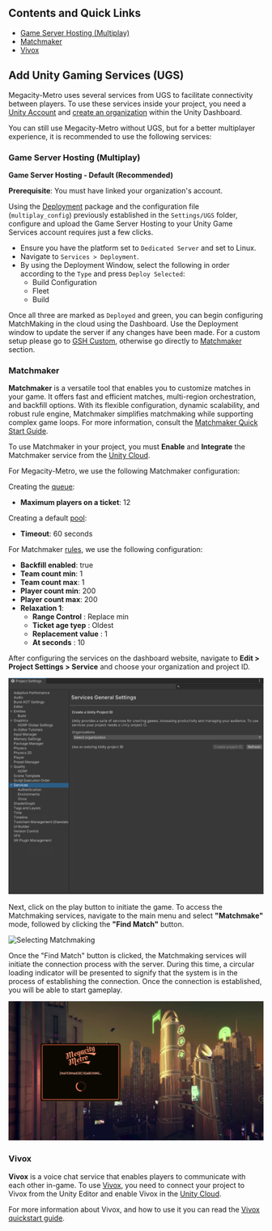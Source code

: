 ## Contents and Quick Links

- [Game Server Hosting (Multiplay)](#game-server-hosting-multiplay)
- [Matchmaker](#matchmaker)
- [Vivox](#vivox)

## Add Unity Gaming Services (UGS)

Megacity-Metro uses several services from UGS to facilitate connectivity between players. To use these services inside your project, you need a [Unity Account](https://docs.unity.com/ugs-overview/en/manual/creating-unity-ids) and [create an organization](https://support.unity.com/hc/en-us/articles/208592876-How-do-I-create-a-new-Organization-) within the Unity Dashboard.

You can still use Megacity-Metro without UGS, but for a better multiplayer experience, it is recommended to use the following services:

### Game Server Hosting (Multiplay)

**Game Server Hosting - Default (Recommended)**

**Prerequisite**: You must have linked your organization's account.

Using the [Deployment](https://docs.unity3d.com/Packages/com.unity.services.deployment@1.0/manual/index.html) package and the configuration file (`multiplay_config`) previously established in the `Settings/UGS` folder, configure and upload the Game Server Hosting to your Unity Game Services account requires just a few clicks.
- Ensure you have the platform set to `Dedicated Server` and set to Linux.
- Navigate to `Services > Deployment`.
- By using the Deployment Window, select the following in order according to the `Type` and press `Deploy Selected`:
  - Build Configuration
  - Fleet
  - Build

Once all three are marked as `Deployed` and green, you can begin configuring MatchMaking in the cloud using the Dashboard. 
Use the Deployment window to update the server if any changes have been made.
For a custom setup please go to [GSH Custom](gsh.md), otherwise go directly to [Matchmaker](#matchmaker) section.

### Matchmaker

**Matchmaker** is a versatile tool that enables you to customize matches in your game. It offers fast and efficient matches, multi-region orchestration, and backfill options. With its flexible configuration, dynamic scalability, and robust rule engine, Matchmaker simplifies matchmaking while supporting complex game loops. For more information, consult the [Matchmaker Quick Start Guide](https://docs.unity.com/matchmaker/en/manual/matchmaker-quick-start).

To use Matchmaker in your project, you must **Enable** and **Integrate** the Matchmaker service from the [Unity Cloud](https://cloud.unity.com/home).

For Megacity-Metro, we use the following Matchmaker configuration:

Creating the [queue](https://docs.unity.com/matchmaker/en/manual/advanced-topics-queues-pools#Queues):
- **Maximum players on a ticket**: 12

Creating a default [pool](https://docs.unity.com/matchmaker/en/manual/advanced-topics-queues-pools#Pools):
- **Timeout**: 60 seconds

For Matchmaker [rules](https://docs.unity.com/matchmaker/manual/matchmaking-rules-rules), we use the following configuration:
- **Backfill enabled**: true 
- **Team count min**: 1
- **Team count max**: 1
- **Player count min**: 200
- **Player count max**: 200
- **Relaxation 1**: 
  - **Range Control** : Replace min 
  - **Ticket age tyep** : Oldest
  - **Replacement value** : 1
  - **At seconds** : 10

After configuring the services on the dashboard website, navigate to **Edit > Project Settings > Service** and choose your organization and project ID.

![Project ID](../Readme/setting-project-id.png)

Next, click on the play button to initiate the game. To access the Matchmaking services, navigate to the main menu and select **"Matchmake"** mode, followed by clicking the **"Find Match"** button.

![Selecting Matchmaking](../Readme/selecting-matchmaking.png)

Once the "Find Match" button is clicked, the Matchmaking services will initiate the connection process with the server. During this time, a circular loading indicator will be presented to signify that the system is in the process of establishing the connection. Once the connection is established, you will be able to start gameplay.

![Selecting Matchmaking](../Readme/establishing-connection.png)


### Vivox

**Vivox** is a voice chat service that enables players to communicate with each other in-game. To use [Vivox](https://unity.com/products/vivox), you need to connect your project to Vivox from the Unity Editor and enable Vivox in the [Unity Cloud](https://cloud.unity.com/home).

For more information about Vivox, and how to use it you can read the [Vivox quickstart guide](https://docs.vivox.com/v5/general/unity/15_1_200000/en-us/Default.htm#Unity/vivox-unity-first-steps.htm).